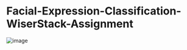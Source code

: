 # Facial-Expression-Classification-WiserStack-Assignment
![image](https://github.com/user-attachments/assets/4e37f49c-9404-4f5b-a507-3e83f11bbd4e)
